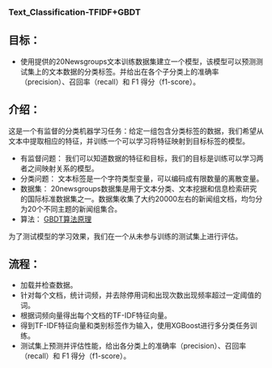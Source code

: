 ### Text_Classification-TFIDF+GBDT


## 目标：

* 使用提供的20Newsgroups文本训练数据集建立一个模型，该模型可以预测测试集上的文本数据的分类标签。并给出在各个子分类上的准确率（precision）、召回率（recall）和 F1 得分（f1-score）。

## 介绍：
这是一个有监督的分类机器学习任务：给定一组包含分类标签的数据，我们希望从文本中提取相应的特征，并训练一个可以学习将特征映射到目标标签的模型。

* 有监督问题： 我们可以知道数据的特征和目标，我们的目标是训练可以学习两者之间映射关系的模型。
* 分类问题： 文本标签是一个字符类型变量，可以编码成有限数量的离散变量。
* 数据集： 20newsgroups数据集是用于文本分类、文本挖据和信息检索研究的国际标准数据集之一。数据集收集了大约20000左右的新闻组文档，均匀分为20个不同主题的新闻组集合。
* 算法： [GBDT算法原理](./20Newsgroups/GBDT)

为了测试模型的学习效果，我们在一个从未参与训练的测试集上进行评估。

## 流程：
* 加载并检查数据。
* 针对每个文档，统计词频，并去除停用词和出现次数出现频率超过一定阈值的词。
* 根据词频向量得出每个文档的TF-IDF特征向量。
* 得到TF-IDF特征向量和类别标签作为输入，使用XGBoost进行多分类任务训练。
* 测试集上预测并评估性能，给出各分类上的准确率（precision）、召回率（recall）和 F1 得分（f1-score）。


